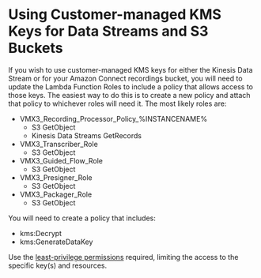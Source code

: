 # Using Customer-managed KMS Keys for Data Streams and S3 Buckets
If you wish to use customer-managed KMS keys for either the Kinesis Data Stream or for your Amazon Connect recordings bucket, you will need to update the Lambda Function Roles to include a policy that allows access to those keys. The easiest way to do this is to create a new policy and attach that policy to whichever roles will need it. The most likely roles are:
-   VMX3_Recording_Processor_Policy_%INSTANCENAME%
    -  S3 GetObject
    -  Kinesis Data Streams GetRecords
-  VMX3_Transcriber_Role
    -  S3 GetObject
-  VMX3_Guided_Flow_Role
    -  S3 GetObject
-  VMX3_Presigner_Role
    -  S3 GetObject
-  VMX3_Packager_Role
    -  S3 GetObject

You will need to create a policy that includes:
-  kms:Decrypt
-  kms:GenerateDataKey

Use the [least-privilege permissions](https://docs.aws.amazon.com/IAM/latest/UserGuide/best-practices.html#grant-least-privilege) required, limiting the access to the specific key(s) and resources. 
